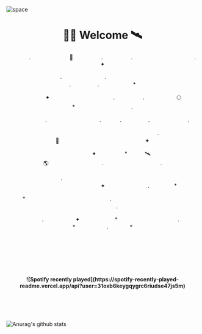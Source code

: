 ![space](https://user-images.githubusercontent.com/93513959/153272999-db6423b1-a80f-4b72-bf4c-7be2c9d6d328.png)



<h1 align="center">👨‍🚀 Welcome  🛰︎</h1>

  
<p align="center">　　　　.　　　　　　  　🌠　　　   　. 　　　　　.　　　　　　　　　　　  . 　　　 　       ✦     </p>
<p align="center">.　　　　　　　　.　　  　　　　  　 　　　　　　　　　　　.　　　　　.　　　　   　 *             　     </p>
<p align="center">　　　　✦　　　　　  　　　　    　. 　　　　　.　　　　　　🌕　*　　　　　　　　　　               .</p>
<p align="center">　　  　         　　. 　　　　   　 　　　.     　   　　.　　　　　.　　　   　　　         . 　     </p>
<p align="center">　　　　　　　　　　  　　　　   　 　　　　.　　　　🚀　　　　　　　　　　　　　　           　  ✦　　　</p>
<p align="center"> 　　　　　　　✦　　　 　　*　　   🛰︎　 　　　　　🌎　　　　　　　　　　.　　　　　　　   　　        .    　   </p>
<p align="center">.　　　　　　　　　　  　　　　   　 　　　　　　　　　　　　 ✦　　　　　　　　.　   　　   *          　  　　   </p>
<p align="center">　　　*　　　　　　  　　　   　 　　　　.　　　　　　　　　　　　　　　　   　　            　  　.　            </p>
<p align="center">　　　.　　　　　　✦  　　　　　   *　 　　　　　　　　　　.　　　　　　　*　　　　　   .　           　  　*　  </p>

<br>
<br>
<br>
<br>
<br>
<h4 align="center">
<!--  
[![spotify-github-profile](https://spotify-github-profile.vercel.app/api/view?uid=31oxb6keygqygrc6riudse47js5m&cover_image=true&theme=novatorem&show_offline=false&background_color=121212&bar_color=53b14f&bar_color_cover=false)](https://github.com/kittinan/spotify-github-profile)
-->
![Spotify recently played](https://spotify-recently-played-readme.vercel.app/api?user=31oxb6keygqygrc6riudse47js5m)
  
</h4>

<br>
<br>
<br>


<!--![Top Langs](https://github-readme-stats.vercel.app/api/top-langs/?username=KYJKY&layout=compact&theme=tokyonight)-->


<p align="left">

![Anurag's github stats](https://github-readme-stats.vercel.app/api?username=KYJKY&show_icons=true&theme=tokyonight)
  
  
  
<!--START_SECTION:waka-->
<!--END_SECTION:waka-->
